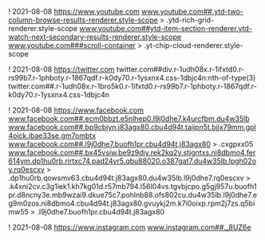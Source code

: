 ! 2021-08-08 https://www.youtube.com
www.youtube.com##.ytd-two-column-browse-results-renderer.style-scope > .ytd-rich-grid-renderer.style-scope
www.youtube.com##ytd-item-section-renderer.ytd-watch-next-secondary-results-renderer.style-scope
www.youtube.com###scroll-container > .yt-chip-cloud-renderer.style-scope

! 2021-08-08 https://twitter.com
twitter.com##div.r-1udh08x.r-1ifxtd0.r-rs99b7.r-1phboty.r-1867qdf.r-k0dy70.r-1ysxnx4.css-1dbjc4n:nth-of-type(3)
twitter.com##.r-1udh08x.r-1bro5k0.r-1ifxtd0.r-rs99b7.r-1phboty.r-1867qdf.r-k0dy70.r-1ysxnx4.css-1dbjc4n

! 2021-08-08 https://www.facebook.com
www.facebook.com##.ecm0bbzt.e5nlhep0.l9j0dhe7.k4urcfbm.du4w35lb
www.facebook.com##.bp9cbjyn.j83agx80.cbu4d94t.taijpn5t.bjjx79mm.gpl4oick.jbae33se.gm7ombtx
www.facebook.com##.l9j0dhe7.buofh1pr.cbu4d94t.j83agx80 > .cxgpxx05
www.facebook.com##.bx45vsiw.be9z9djy.rek2kq2y.stjgntxs.ni8dbmo4.fer614ym.dp1hu0rb.rirtxc74.pad24vr5.qbu88020.o387gat7.du4w35lb.lpgh02oy.rq0escxv > .dp1hu0rb.qowsmv63.cbu4d94t.j83agx80.du4w35lb.l9j0dhe7.rq0escxv > .k4xni2cv.c3g1iek1.kh7kg01d.r57mb794.l56l04vs.tgvbjcpo.g5gj957u.buofh1pr.d8ncny3e.mb9wzai9.dkue75c7.pohlnb88.ofs802cu.du4w35lb.l9j0dhe7.eg9m0zos.ni8dbmo4.cbu4d94t.j83agx80.gvuykj2m.k7i0oixp.rpm2j7zs.q5bimw55 > .l9j0dhe7.buofh1pr.cbu4d94t.j83agx80

! 2021-08-08 https://www.instagram.com
www.instagram.com##._8UZ6e


